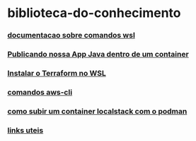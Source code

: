 # biblioteca-do-conhecimento
### [documentacao sobre comandos wsl](comandoswsl.md)
### [Publicando nossa App Java dentro de um container](container.md)
### [Instalar o Terraform no WSL](terraform.md)
### [comandos aws-cli](aws-cli.md)
### [como subir um container localstack com o podman](localstack.md)
### [links uteis](link.md)
